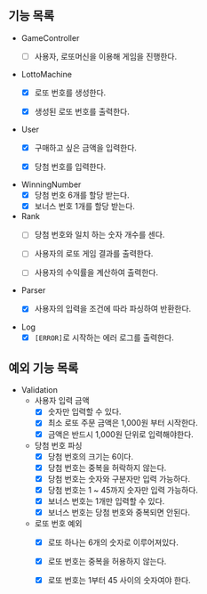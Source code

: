 ## 기능 목록

- GameController
    - [ ] 사용자, 로또머신을 이용해 게임을 진행한다.


- LottoMachine
    - [x] 로또 번호를 생성한다.
    - [x] 생성된 로또 번호를 출력한다.


- User
    - [x] 구매하고 싶은 금액을 입력한다.
    - [x] 당첨 번호를 입력한다.


- WinningNumber
    - [x] 당첨 번호 6개를 할당 받는다.
    - [x] 보너스 번호 1개를 할당 받는다.

- Rank
    - [ ] 당첨 번호와 일치 하는 숫자 개수를 센다.
    - [ ] 사용자의 로또 게임 결과를 출력한다.
    - [ ] 사용자의 수익률을 계산하여 출력한다.


- Parser
    - [X] 사용자의 입력을 조건에 따라 파싱하여 반환한다.


- Log
    - [x] `[ERROR]`로 시작하는 에러 로그를 출력한다.

## 예외 기능 목록

- Validation
    - 사용자 입력 금액
        - [x] 숫자만 입력할 수 있다.
        - [x] 최소 로또 주문 금액은 1,000원 부터 시작한다.
        - [x] 금액은 반드시 1,000원 단위로 입력해야한다.

    - 당첨 번호 파싱
        - [x] 당첨 번호의 크기는 6이다.
        - [x] 당첨 번호는 중복을 허락하지 않는다.
        - [x] 당첨 번호는 숫자와 구분자만 입력 가능하다.
        - [x] 당첨 번호는 1 ~ 45까지 숫자만 입력 가능하다.
        - [x] 보너스 번호는 1개만 입력할 수 있다.
        - [x] 보너스 번호는 당첨 번호와 중복되면 안된다.

    - 로또 번호 예외
        - [x] 로또 하나는 6개의 숫자로 이루어져있다.
        - [x] 로또 번호는 중복을 허용하지 않는다.
        - [x] 로또 번호는 1부터 45 사이의 숫자여야 한다.
    
  
